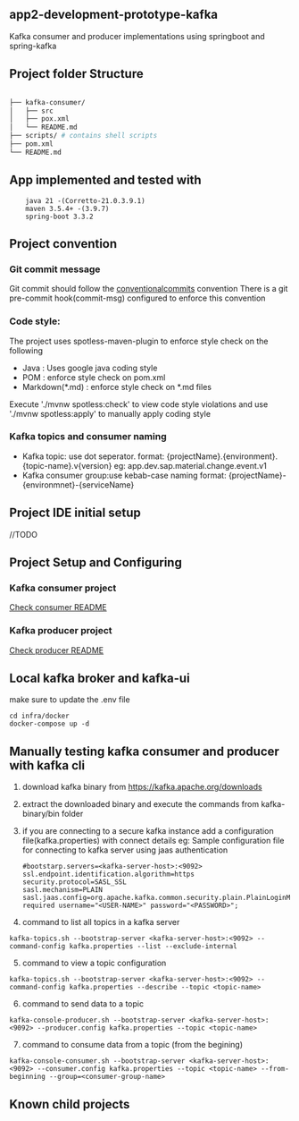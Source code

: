 ## app2-development-prototype-kafka

Kafka consumer and producer implementations using springboot and spring-kafka

## Project folder Structure

```bash

├── kafka-consumer/
│   ├── src
│   ├── pox.xml
│   └── README.md
├── scripts/ # contains shell scripts 
├── pom.xml
└── README.md
```

## App implemented and tested with

        java 21 -(Corretto-21.0.3.9.1)
        maven 3.5.4+ -(3.9.7)
        spring-boot 3.3.2

## Project convention

### Git commit message

Git commit should follow the [conventionalcommits](https://www.conventionalcommits.org/en/v1.0.0/#summary) convention
There is a git pre-commit hook(commit-msg) configured to enforce this convention

### Code style:

The project uses spotless-maven-plugin to enforce style check on the following
* Java : Uses google java coding style
* POM :  enforce style check on pom.xml
* Markdown(*.md) : enforce style check on *.md files

Execute './mvnw spotless:check' to view code style violations and use './mvnw spotless:apply' to  manually apply coding style

### Kafka topics and consumer naming

* Kafka topic: use dot seperator. format: {projectName}.{environment}.{topic-name}.v{version}
  eg: app.dev.sap.material.change.event.v1
* Kafka consumer group:use kebab-case naming format: {projectName}-{environmnet}-{serviceName}

## Project IDE initial setup

//TODO

## Project Setup and Configuring

### Kafka consumer project

[Check consumer README](kafka-consumer/README.md)

### Kafka producer project

[Check producer README](kafka-producer/README.md)

## Local kafka broker and kafka-ui
make sure to update the .env file
```
cd infra/docker
docker-compose up -d
```

## Manually testing kafka consumer and producer with kafka cli

1. download kafka binary from https://kafka.apache.org/downloads
2. extract the downloaded binary and execute the commands from kafka-binary/bin folder
3. if you are connecting to a secure kafka instance add a configuration file(kafka.properties) with connect details
   eg: Sample configuration file for connecting to kafka server using jaas authentication

   ```
   #bootstarp.servers=<kafka-server-host>:<9092>
   ssl.endpoint.identification.algorithm=https
   security.protocol=SASL_SSL
   sasl.mechanism=PLAIN
   sasl.jaas.config=org.apache.kafka.common.security.plain.PlainLoginModule required username="<USER-NAME>" password="<PASSWORD>";
   ```
4. command to list all topics in a kafka server

```
kafka-topics.sh --bootstrap-server <kafka-server-host>:<9092> --command-config kafka.properties --list --exclude-internal
```

5. command to view a topic configuration

```
kafka-topics.sh --bootstrap-server <kafka-server-host>:<9092> --command-config kafka.properties --describe --topic <topic-name>
```

6. command to send data to a topic

```
kafka-console-producer.sh --bootstrap-server <kafka-server-host>:<9092> --producer.config kafka.properties --topic <topic-name> 
```

7. command to consume data from a topic (from the begining)

```
kafka-console-consumer.sh --bootstrap-server <kafka-server-host>:<9092> --consumer.config kafka.properties --topic <topic-name> --from-beginning --group=<consumer-group-name> 
```

## Known child projects

